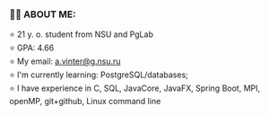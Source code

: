 ### 🍃🍃 ABOUT ME: <br />
  ⭐️ 21 y. o. student from NSU and PgLab <br />
  ⭐️ GPA: 4.66 <br />
  ⭐️ My email: a.vinter@g.nsu.ru <br />
  ⭐️ I'm currently learning: PostgreSQL/databases; <br />
  ⭐️ I have experience in C, SQL, JavaCore, JavaFX, Spring Boot, MPI, openMP, git+github, Linux command line <br />
  
